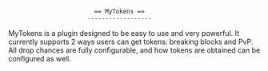                             == MyTokens ==
                          ------------------
MyTokens is a plugin designed to be easy to use and very powerful.
It currently supports 2 ways users can get tokens: breaking blocks and PvP.
All drop chances are fully configurable, and how tokens are obtained can be configured as well.